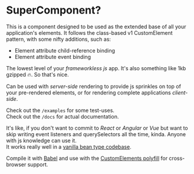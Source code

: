 # SuperComponent?

This is a component designed to be used as the extended base of all your
application's elements.
It follows the class-based v1 CustomElement pattern, with some nifty additions,
such as:

- Element attribute child-reference binding
- Element attribute event binding

The lowest level of your _frameworkless js_ app. It's also something like 1kb gzipped 🔥. So that's nice.

Can be used with _server-side_ rendering to provide js sprinkles on top of your pre-rendered elements, or for rendering complete applications _client-side_.

Check out the `/examples` for some test-uses.  
Check out the `/docs` for actual documentation.  

It's like, if you don't want to commit to _React_ or _Angular_ or _Vue_ but want to skip writing event listeners and querySelectors all the time, kinda.
Anyone with js knowledge can use it.  
It works really well in a [vanilla bean type codebase](https://github.com/wiledal/vanilla-bean).

Compile it with [Babel](https://babeljs.io/) and use with the [CustomElements polyfill](https://github.com/webcomponents/custom-elements) for cross-browser support.
